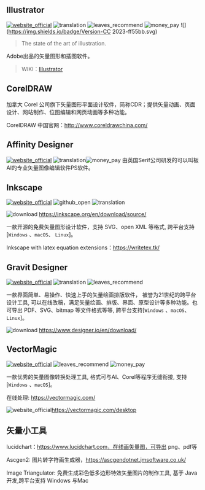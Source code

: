 ## Illustrator
[![website_official](https://gitbook07.oss-cn-hangzhou.aliyuncs.com/website_official.svg)](https://www.adobe.com/products/illustrator.html) ![translation](https://gitbook07.oss-cn-hangzhou.aliyuncs.com/translation.svg) ![leaves_recommend](https://gitbook07.oss-cn-hangzhou.aliyuncs.com/leaves_rec.svg) ![money_pay](https://gitbook07.oss-cn-hangzhou.aliyuncs.com/money_pay.svg) ![](https://img.shields.io/badge/Version-CC 2023-ff55bb.svg)

> The state of the art of illustration.

Adobe出品的矢量图形和插图软件。

> WIKI：[Illustrator](https://en.wikipedia.org/wiki/Adobe_Illustrator)

## CorelDRAW

加拿大 Corel 公司旗下矢量图形平面设计软件，简称CDR；提供矢量动画、页面设计、网站制作、位图编辑和网页动画等多种功能。

CorelDRAW 中国官网：http://www.coreldrawchina.com/

## Affinity Designer

[![website_official](https://gitbook07.oss-cn-hangzhou.aliyuncs.com/website_official.svg)](https://affinity.serif.com/en-gb/designer/)   ![translation](https://gitbook07.oss-cn-hangzhou.aliyuncs.com/translation.svg)![money_pay](https://gitbook07.oss-cn-hangzhou.aliyuncs.com/money_pay.svg)
由英国Serif公司研发的可以叫板AI的专业矢量图像编辑软件PS软件。

## Inkscape
[![website_official](https://gitbook07.oss-cn-hangzhou.aliyuncs.com/website_official.svg)](https://inkscape.org/en/)  ![github_open](https://gitbook07.oss-cn-hangzhou.aliyuncs.com/github_open.svg) ![translation](https://gitbook07.oss-cn-hangzhou.aliyuncs.com/translation.svg)

![download](https://gitbook07.oss-cn-hangzhou.aliyuncs.com/download.svg) https://inkscape.org/en/download/source/

一款开源的免费矢量图形设计软件，支持 SVG、open XML 等格式, 跨平台支持[`Windows` 、`macOS`、 `Linux`]。

Inkscape with latex equation extensions：https://writetex.tk/

## Gravit Designer
[![website_official](https://gitbook07.oss-cn-hangzhou.aliyuncs.com/website_official.svg)](https://www.designer.io/) ![translation](https://gitbook07.oss-cn-hangzhou.aliyuncs.com/translation.svg) ![leaves_recommend](https://gitbook07.oss-cn-hangzhou.aliyuncs.com/leaves_rec.svg) 

一款界面简单、易操作、快速上手的矢量绘画排版软件， 被誉为21世纪的跨平台设计工具, 可以在线改稿，满足矢量绘画、排版、界面、原型设计等多种功能。也可导出 PDF、SVG、bitmap 等文件格式等等, 跨平台支持[`Windows` 、`macOS`、 `Linux`]。

![download](https://gitbook07.oss-cn-hangzhou.aliyuncs.com/download.svg) https://www.designer.io/en/download/

## VectorMagic

[![website_official](https://gitbook07.oss-cn-hangzhou.aliyuncs.com/website_official.svg)](https://vectormagic.com/)  ![leaves_recommend](https://gitbook07.oss-cn-hangzhou.aliyuncs.com/leaves_rec.svg) ![money_pay](https://gitbook07.oss-cn-hangzhou.aliyuncs.com/money_pay.svg)

 一款优秀的矢量图像转换处理工具, 格式可与AI、Corel等程序无缝衔接, 支持[`Windows` 、`macOS`]。

在线处理: https://vectormagic.com/

![website_official](https://gitbook07.oss-cn-hangzhou.aliyuncs.com/download.svg)https://vectormagic.com/desktop

## 矢量小工具

lucidchart：https://www.lucidchart.com，在线画矢量图，可导出 png、pdf等

Ascgen2: 图片转字符画生成器，https://ascgendotnet.jmsoftware.co.uk/

Image Triangulator: 免费生成彩色低多边形特效矢量图片的制作工具, 基于 Java 开发,跨平台支持 Windows 与Mac



